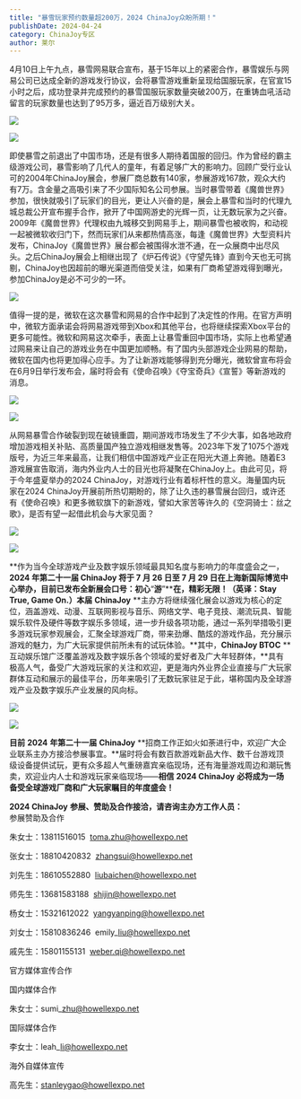 ```yaml
---
title: "暴雪玩家预约数量超200万，2024 ChinaJoy众盼所期！"
publishDate: 2024-04-24
category: ChinaJoy专区
author: 莱尔
---
```


4月10日上午九点，暴雪网易联合宣布，基于15年以上的紧密合作，暴雪娱乐与网易公司已达成全新的游戏发行协议，会将暴雪游戏重新呈现给国服玩家，在官宣15小时之后，成功登录并完成预约的暴雪国服玩家数量突破200万，在重铸血吼活动留言的玩家数量也达到了95万多，逼近百万级别大关。

![](https://ec-net-1251389766.cos.ap-shanghai.myqcloud.com/wp-content/uploads/2024/04/20240424094623240-1024x576.jpg)

![](https://ec-net-1251389766.cos.ap-shanghai.myqcloud.com/wp-content/uploads/2024/04/20240424094756640.png)

即使暴雪之前退出了中国市场，还是有很多人期待着国服的回归。作为曾经的霸主级游戏公司，暴雪影响了几代人的童年，有着足够广大的影响力。回顾广受行业认可的2004年ChinaJoy展会，参展厂商总数有140家，参展游戏167款，观众大约有7万。含金量之高吸引来了不少国际知名公司参展。当时暴雪带着《魔兽世界》参加，很快就吸引了玩家们的目光，更让人兴奋的是，展会上暴雪和当时的代理九城总裁公开宣布握手合作，掀开了中国网游史的光辉一页，让无数玩家为之兴奋。2009年《魔兽世界》代理权由九城移交到网易手上，期间暴雪也被收购，和动视一起被微软收归门下，然而玩家们从来都热情高涨，每逢《魔兽世界》大型资料片发布，ChinaJoy《魔兽世界》展台都会被围得水泄不通，在一众展商中出尽风头。之后ChinaJoy展会上相继出现了《炉石传说》《守望先锋》直到今天也无可挑剔，ChinaJoy也因超前的曝光渠道而倍受关注，如果有厂商希望游戏得到曝光，参加ChinaJoy是必不可少的一环。

![](https://ec-net-1251389766.cos.ap-shanghai.myqcloud.com/wp-content/uploads/2024/04/20240424094836322.jpg)

值得一提的是，微软在这次暴雪和网易的合作中起到了决定性的作用。在官方声明中，微软方面承诺会将网易游戏带到Xbox和其他平台，也将继续探索Xbox平台的更多可能性。微软和网易这次牵手，表面上让暴雪重回中国市场，实际上也希望通过网易来让自己的游戏业务在中国更加顺畅。有了国内头部游戏企业网易的帮助，微软在国内也将更加得心应手。为了让新游戏能够得到充分曝光，微软曾宣布将会在6月9日举行发布会，届时将会有《使命召唤》《夺宝奇兵》《宣誓》等新游戏的消息。

![](https://ec-net-1251389766.cos.ap-shanghai.myqcloud.com/wp-content/uploads/2024/04/20240424094842415.jpg)

![](https://ec-net-1251389766.cos.ap-shanghai.myqcloud.com/wp-content/uploads/2024/04/20240424094843273-1024x577.jpg)

从网易暴雪合作破裂到现在破镜重圆，期间游戏市场发生了不少大事，如各地政府增加游戏相关补贴、高质量国产独立游戏相继发售等。2023年下发了1075个游戏版号，为近三年来最高，让我们相信中国游戏产业正在阳光大道上奔驰。随着E3游戏展宣告取消，海内外业内人士的目光也将凝聚在ChinaJoy上。由此可见，将于今年盛夏举办的2024 ChinaJoy，对游戏行业有着标杆性的意义。海量国内玩家在2024 ChinaJoy开展前所热切期盼的，除了让久违的暴雪展台回归，或许还有《使命召唤》和更多微软旗下的新游戏，譬如大家苦等许久的《空洞骑士：丝之歌》，是否有望一起借此机会与大家见面？

![](https://ec-net-1251389766.cos.ap-shanghai.myqcloud.com/wp-content/uploads/2024/04/20240424094858831-1024x643.jpg)

![](https://ec-net-1251389766.cos.ap-shanghai.myqcloud.com/wp-content/uploads/2024/04/20240424094901552-1024x719.jpg)

**作为当今全球游戏产业及数字娱乐领域最具知名度与影响力的年度盛会之一，****2024** **年第二十一届** **ChinaJoy** **将于** **7** **月** **26** **日至** **7** **月** **29** **日在上海新国际博览中心举办，目前已发布全新展会口号：初心****“****游****”****在，精彩无限！（英译：****Stay True, Game On.****）本届** **ChinaJoy** **主办方将继续强化展会以游戏为核心的定位，涵盖游戏、动漫、互联网影视与音乐、网络文学、电子竞技、潮流玩具、智能娱乐软件及硬件等数字娱乐多领域，进一步升级各项功能，通过一系列举措吸引更多游戏玩家参观展会，汇聚全球游戏厂商，带来劲爆、酷炫的游戏作品，充分展示游戏的魅力，为广大玩家提供前所未有的试玩体验。**其中，**ChinaJoy BTOC** **互动娱乐馆广泛覆盖游戏及数字娱乐各个领域的爱好者及广大年轻群体，**具有极高人气，备受广大游戏玩家的关注和欢迎，更是海内外业界企业直接与广大玩家群体互动和展示的最佳平台，历年来吸引了无数玩家驻足于此，堪称国内及全球游戏产业及数字娱乐产业发展的风向标。

![](https://ec-net-1251389766.cos.ap-shanghai.myqcloud.com/wp-content/uploads/2024/04/20240424094913581-1024x576.png)

![](https://ec-net-1251389766.cos.ap-shanghai.myqcloud.com/wp-content/uploads/2024/04/20240424094917770-1024x652.png)

**目前** **2024** **年第二十一届** **ChinaJoy** **招商工作正如火如荼进行中，欢迎广大企业联系主办方接洽参展事宜。**届时将会有数百款游戏新品大作、数千台游戏顶级设备提供试玩，更有众多超人气重磅嘉宾亲临现场，还有海量游戏周边和潮玩售卖，欢迎业内人士和游戏玩家亲临现场——**相信** **2024 ChinaJoy** **必将成为一场备受全球游戏厂商和广大玩家瞩目的年度盛会！**

**2024 ChinaJoy** **参展、赞助及合作接洽，请咨询主办方工作人员：**  
参展赞助及合作

朱女士：13811516015  toma.zhu@howellexpo.net

张女士：18810420832  zhangsui@howellexpo.net

刘先生：18610552880  liubaichen@howellexpo.net

师先生：13681583188  shijin@howellexpo.net

杨女士：15321612022  yangyanping@howellexpo.net

刘女士：15810836246  emily\_liu@howellexpo.net

戚先生：15801155131  weber.qi@howellexpo.net

官方媒体宣传合作

国内媒体合作

朱女士：sumi\_zhu@howellexpo.net

国际媒体合作

李女士：leah\_li@howellexpo.net

海外自媒体宣传

高先生：stanleygao@howellexpo.net
